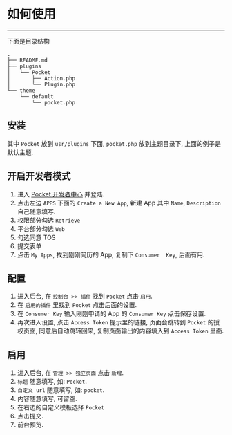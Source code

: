 # 如何使用
----

下面是目录结构

```
.
├── README.md
├── plugins
│   └── Pocket
│       ├── Action.php
│       └── Plugin.php
└── theme
    └── default
        └── pocket.php
```

## 安装
其中 `Pocket` 放到 `usr/plugins` 下面, `pocket.php` 放到主题目录下, 上面的例子是默认主题.

## 开启开发者模式
1. 进入 [Pocket 开发者中心](https://getpocket.com/developer/) 并登陆.
2. 点击左边 `APPS` 下面的 `Create a New App`, 新建 App 其中 `Name`, `Description` 自己随意填写.
3. 权限部分勾选 `Retrieve`
4. 平台部分勾选 `Web`
5. 勾选同意 TOS
6. 提交表单
7. 点击 `My Apps`, 找到刚刚简历的 App, 复制下 `Consumer  Key`, 后面有用. 

## 配置
1. 进入后台, 在 `控制台 >> 插件` 找到 `Pocket` 点击 `启用`.
2. 在 `启用的插件` 里找到 `Pocket` 点击后面的设置.
3. 在 `Consumer Key` 输入刚刚申请的 App 的 `Consumer Key` 点击保存设置.
4. 再次进入设置, 点击 `Access Token` 提示里的链接, 页面会跳转到 `Pocket` 的授权页面, 同意后自动跳转回来, 复制页面输出的内容填入到 `Access Token` 里面.

## 启用
1. 进入后台, 在 `管理 >> 独立页面` 点击 `新增`.
2. `标题` 随意填写, 如: `Pocket`.
3. `自定义 url` 随意填写, 如: `pocket`.
4. 内容随意填写, 可留空.
5. 在右边的自定义模板选择 `Pocket`
6. 点击提交.
7. 前台预览.